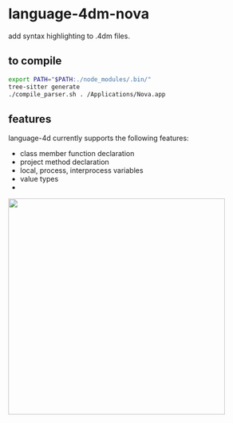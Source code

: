 # language-4dm-nova
add syntax highlighting to .4dm files.

## to compile

```sh
export PATH="$PATH:./node_modules/.bin/"
tree-sitter generate
./compile_parser.sh . /Applications/Nova.app
```

## features

language-4d currently supports the following features:

* class member function declaration
* project method declaration
* local, process, interprocess variables
* value types
* 
<img width="434" alt="" src="https://github.com/miyako/language-4dm-nova/assets/1725068/19182eab-eb51-4253-bad6-bf416b6abf3a">
